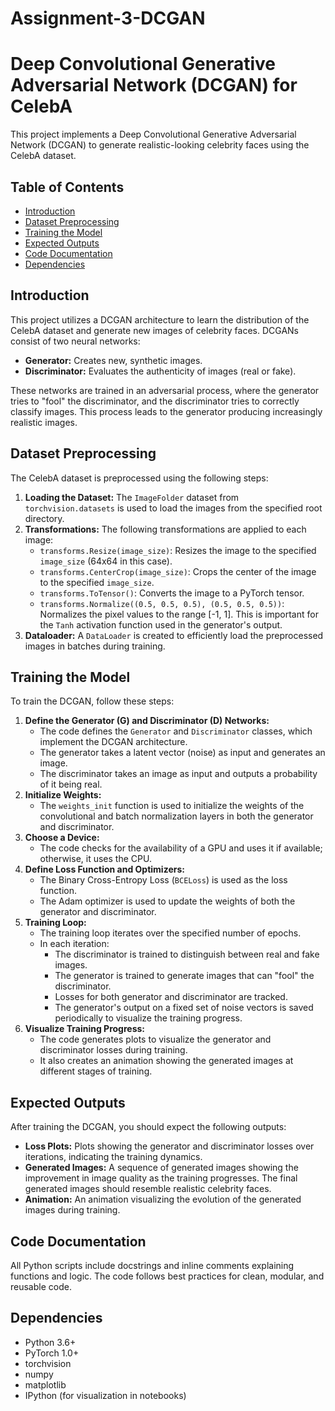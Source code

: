 # Assignment-3-DCGAN

# Deep Convolutional Generative Adversarial Network (DCGAN) for CelebA

This project implements a Deep Convolutional Generative Adversarial Network (DCGAN) to generate realistic-looking celebrity faces using the CelebA dataset.

## Table of Contents

* [Introduction](#introduction)
* [Dataset Preprocessing](#dataset-preprocessing)
* [Training the Model](#training-the-model)
* [Expected Outputs](#expected-outputs)
* [Code Documentation](#code-documentation)
* [Dependencies](#dependencies)

## Introduction

This project utilizes a DCGAN architecture to learn the distribution of the CelebA dataset and generate new images of celebrity faces. DCGANs consist of two neural networks:

* **Generator:** Creates new, synthetic images.
* **Discriminator:** Evaluates the authenticity of images (real or fake).

These networks are trained in an adversarial process, where the generator tries to "fool" the discriminator, and the discriminator tries to correctly classify images. This process leads to the generator producing increasingly realistic images.

## Dataset Preprocessing

The CelebA dataset is preprocessed using the following steps:

1.  **Loading the Dataset:** The `ImageFolder` dataset from `torchvision.datasets` is used to load the images from the specified root directory.
2.  **Transformations:** The following transformations are applied to each image:
    * `transforms.Resize(image_size)`: Resizes the image to the specified `image_size` (64x64 in this case).
    * `transforms.CenterCrop(image_size)`: Crops the center of the image to the specified `image_size`.
    * `transforms.ToTensor()`: Converts the image to a PyTorch tensor.
    * `transforms.Normalize((0.5, 0.5, 0.5), (0.5, 0.5, 0.5))`: Normalizes the pixel values to the range [-1, 1]. This is important for the `Tanh` activation function used in the generator's output.
3.  **Dataloader:** A `DataLoader` is created to efficiently load the preprocessed images in batches during training.

## Training the Model

To train the DCGAN, follow these steps:

1.  **Define the Generator (G) and Discriminator (D) Networks:**
    * The code defines the `Generator` and `Discriminator` classes, which implement the DCGAN architecture.
    * The generator takes a latent vector (noise) as input and generates an image.
    * The discriminator takes an image as input and outputs a probability of it being real.
2.  **Initialize Weights:**
    * The `weights_init` function is used to initialize the weights of the convolutional and batch normalization layers in both the generator and discriminator.
3.  **Choose a Device:**
    * The code checks for the availability of a GPU and uses it if available; otherwise, it uses the CPU.
4.  **Define Loss Function and Optimizers:**
    * The Binary Cross-Entropy Loss (`BCELoss`) is used as the loss function.
    * The Adam optimizer is used to update the weights of both the generator and discriminator.
5.  **Training Loop:**
    * The training loop iterates over the specified number of epochs.
    * In each iteration:
        * The discriminator is trained to distinguish between real and fake images.
        * The generator is trained to generate images that can "fool" the discriminator.
        * Losses for both generator and discriminator are tracked.
        * The generator's output on a fixed set of noise vectors is saved periodically to visualize the training progress.
6.  **Visualize Training Progress:**
    * The code generates plots to visualize the generator and discriminator losses during training.
    * It also creates an animation showing the generated images at different stages of training.

## Expected Outputs

After training the DCGAN, you should expect the following outputs:

* **Loss Plots:** Plots showing the generator and discriminator losses over iterations, indicating the training dynamics.
* **Generated Images:** A sequence of generated images showing the improvement in image quality as the training progresses. The final generated images should resemble realistic celebrity faces.
* **Animation:** An animation visualizing the evolution of the generated images during training.

## Code Documentation

All Python scripts include docstrings and inline comments explaining functions and logic. The code follows best practices for clean, modular, and reusable code.

## Dependencies

* Python 3.6+
* PyTorch 1.0+
* torchvision
* numpy
* matplotlib
* IPython (for visualization in notebooks)
